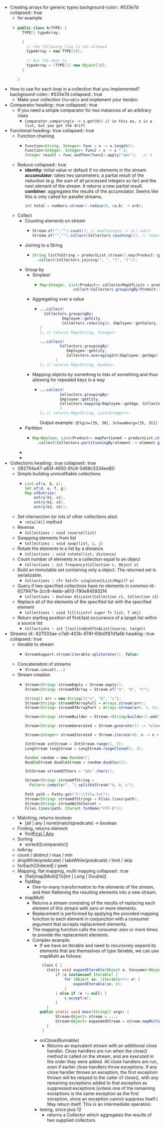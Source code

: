 - Creating arrays for generic types
  background-color:: #533e7d
  collapsed:: true
	- for example
	- ```java
	  public class A<TYPE> {
	    TYPE[] typeArray;
	    
	    {
	      // the following line is not allowed
	      typeArray = new TYPE[10];
	      
	      // but the next is
	      typeArray = (TYPE[]) new Object[10];
	    }
	    
	  }
	  ```
- How to use for each loop in a collection that you implemented?
  background-color:: #533e7d
  collapsed:: true
	- Make your collection `Iterable` and implement your iterator.
- Comparator
  heading:: true
  collapsed:: true
	- If you need a simple comparator for two instances of an arbitrary class
		- `Comparator.comparing(x -> x.get(0)) // in this ex, x is a list, but you get the drift`
- Functional
  heading:: true
  collapsed:: true
	- Function chaining
		- ```java
		  Function<String, Integer> func = x -> x.length();
		  Function<Integer, Integer> func2 = x -> x * 2;
		  Integer result = func.andThen(func2).apply("abc");   // 6
		  ```
	- Reduce
	  collapsed:: true
		- **identity**: initial value or default if no elements in the stream
		  **accumulator**: takes two parameters: a partial result of the reduction (e.g. the sum of all processed integers so far) and the next element of the stream. It returns a new partial result.
		  **combiner**: aggregates the results of the accumulator. Seems like this is only called for parallel streams.
		  ```java
		  int total = numbers.stream().reduce(0, (a,b) -> a+b);
		  ```
	- Collect
		- Counting elements on stream
			- ```java
			  Stream.of("","").count(); // mapToLong(e -> 1L).sum()
			  Stream.of("","").collect(Collectors.counting()); // reducing(0L, e -> 1L, Long::sum)
			  ```
		- Joining to a String
			- ```java
			  String listToString = productList.stream().map(Product::getName)
			    .collect(Collectors.joining(", ", "[", "]"));
			  ```
		- Group by
			- Simplest
				- ```java
				  Map<Integer, List<Product>> collectorMapOfLists = productList.stream()
				    			.collect(Collectors.groupingBy(Product::getPrice));
				  ```
			- Aggregating over a value
				- ```java
				  ...collect(
				    Collectors.groupingBy(
				            Employee::getCity, 
				            Collectors.reducing(0, Employee::getSalary, Integer::sum)
				  )
				  ); // returns Map<String, Integer>
				  
				  ...collect(
				           Collectors.groupingBy(
				  			  Employee::getCity,
				  			  Collectors.averagingInt(Employee::getAge) // summingInt, etc.
				  		 )
				  ); // returns Map<String, Double>
				  ```
			- Mapping objects by something to lists of something and thus allowing for repeated keys in a way
				- ```java
				  ...collect(
				           Collectors.groupingBy(
				  		   Employee::getCity,
				  		   Collectors.mapping(Employee::getAge, Collectors.toList())
				           )
				  ); // returns Map<String, List<Integer>>
				  ```
				  Output example: `{Elgin=[35, 30], Schaumburg=[35, 31]}`
		- Partition
			- ```java
			  Map<Boolean, List<Product>> mapPartioned = productList.stream()
			    .collect(Collectors.partitioningBy(element -> element.getPrice() > 15));
			  ```
		-
		-
- Collections
  heading:: true
  collapsed:: true
	- ((62794a47-a83f-4650-91c9-5468c5334ee8))
	- Simple building unmodifiable collections
		- ```java
		  List.of(a, b, c);
		  Set.of(d, e, f, g);
		  Map.ofEntries(
		      entry(k1, v1),
		      entry(k2, v2),
		      entry(k3, v3));
		  ```
	- Set intersection (or lots of other collections also)
		- `retailAll` method
	- Reverse
		- `Collections : void reverse(list)`
	- Swapping elements from list
		- `Collections : void swap(list, i, j)`
	- Rotate the elements in a list by a distance.
		- `Collections : void rotate(list, distance)`
	- Count number of elements in a collection equal to an object
		- `Collections : int frequency(Collection c, Object o)`
	- Build an immutable set containing only a object. The returned set is serializable.
		- `Collections : <T> Set<T> singleton[List/Map](T o)`
	- Query if two specified collections have no elements in common
	  id:: 6279471e-2cc8-4ebb-a613-790e845932f4
		- `Collections : boolean disjoint(Collection c1, Collection c2)`
	- Replace all of the elements of the specified list with the specified element
		- `Collections : void fill(List<? super T> list, T obj)`
	- Return starting position of first/last occurrence of a target list within a source list
		- `Collections : int [last]indexOfSubList(source, target)`
- Streams
  id:: 627033ae-c7a9-403b-9741-60b0f87d1a6b
  heading:: true
  collapsed:: true
	- Iterable to stream
		- ```java
		  StreamSupport.stream(iterable.spliterator(), false)
		  ```
	- Concatenation of streams
		- `Stream.concat(...)`
	- Stream creation
		- ```java
		  Stream<String> streamEmpty = Stream.empty();
		  Stream<String> streamOfArray = Stream.of("a", "b", "c");
		  
		  String[] arr = new String[]{"a", "b", "c"};
		  Stream<String> streamOfArrayFull = Arrays.stream(arr);
		  Stream<String> streamOfArrayPart = Arrays.stream(arr, 1, 3);
		  
		  Stream<String> streamBuilder = Stream.<String>builder().add("a").add("b").add("c").build();
		  
		  Stream<String> streamGenerated = Stream.generate(() -> "element").limit(10)
		  
		  Stream<Integer> streamIterated = Stream.iterate(40, n -> n + 2).limit(20);
		  
		  IntStream intStream = IntStream.range(1, 3);
		  LongStream longStream = LongStream.rangeClosed(1, 3);
		  
		  Random random = new Random();
		  DoubleStream doubleStream = random.doubles(3);
		  
		  IntStream streamOfChars = "abc".chars();
		  
		  Stream<String> streamOfString =
		    Pattern.compile(", ").splitAsStream("a, b, c");
		    
		  Path path = Paths.get("C:\\file.txt");
		  Stream<String> streamOfStrings = Files.lines(path);
		  Stream<String> streamWithCharset = 
		  Files.lines(path, Charset.forName("UTF-8"));
		  ```
	- Matching, returns boolean
		- [all | any | none]match(predicate) -> boolean
	- Finding, returns element
		- find[First | Any]()
	- Sorting
		- sorted([comparator])
	- toArray
	- count / distinct / max / min
	- dropWhile(predicate) / takeWhile(predicate) / limit / skip
	- forEach[Ordered] / peek
	- Mapping, flat mapping, multi mapping
	  collapsed:: true
		- [flat]map[Multi][To[Int | Long | Double]]
		- flatMap
			- One-to-many transformation to the elements of the stream, and then flattening the resulting elements into a new stream.
		- mapMulti
			- Returns a stream consisting of the results of replacing each element of this stream with zero or more elements.
			- Replacement is performed by applying the provided mapping function to each element in conjunction with a consumer argument that accepts replacement elements.
			- The mapping function calls the consumer zero or more times to provide the replacement elements.
			- Complex example:
				- If we have an Iterable<Object> and need to recursively expand its elements that are themselves of type Iterable, we can use mapMulti as follows:
				  ```java
				   class C {
				     static void expandIterable(Object e, Consumer<Object> c) {
				         if (e instanceof Iterable) {
				             for (Object ie: (Iterable<?>) e) {
				                 expandIterable(ie, c);
				             }
				         } else if (e != null) {
				             c.accept(e);
				         }
				     }
				  public static void main(String[] args) {
				         Stream<Object> stream = ...;
				         Stream<Object> expandedStream = stream.mapMulti(C::expandIterable);
				     }
				   }
				  ```
	- onClose(Runnable)
		- Returns an equivalent stream with an additional close handler.
		  Close handlers are run when the close() method is called on the stream, and are executed in the order they were added.
		  All close handlers are run, even if earlier close handlers throw exceptions.
		  If any close handler throws an exception, the first exception thrown will be relayed to the caller of close(), with any remaining exceptions added to that exception as suppressed exceptions (unless one of the remaining exceptions is the same exception as the first exception, since an exception cannot suppress itself.) May return itself.
		  This is an intermediate operation.
	- teeing, since java 12
		- returns a Collector which <span class="hl-neutral-01">aggregates the results</span> of two supplied collectors.
